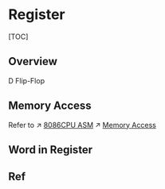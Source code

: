 # Register

[TOC]



## Overview
D Flip-Flop


## Memory Access
Refer to
↗ [8086CPU ASM](../../../../../👩‍💻%20Languages%20Programming/ASM/X86/8086CPU%20ASM.md)
↗ [Memory Access](../Instruction%20Processing/Memory%20Access.md)


## Word in Register


## Ref

